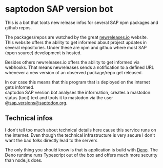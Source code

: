 # saptodon SAP version bot 

This is a bot that toots new release infos for several SAP npm packages and github repos.

The packages/repos are watched by the great [newreleases.io](https://newreleases.io) website.  
This website offers the ability to get informed about project updates in several repositories.
Under these are npm and github where most SAP (open source) development is hosted.

Besides others newreleases.io offers the ability to get informed via webhooks. That means 
newreleases sends a notification to a defined URL whenever a new version of an observed 
package/repo get released.

In our case this means that this program that is deployed on the internet gets informed.  
saptodon SAP version bot analyses the information, creates a mastodon status (toot) text 
and toots it to mastodon via the user @sap_versions@saptodon.org. 

## Technical infos
I don't tell too much about technical details here cause this service runs on the internet. 
Even though the technical infrastructure is very secure I don't want the bad folks directly
lead to the servers.

The only thing you should know is that is application is build with [Deno](https://deno.com/).
The Deno runtime runs Typescript out of the box and offers much more security than node.js does.

